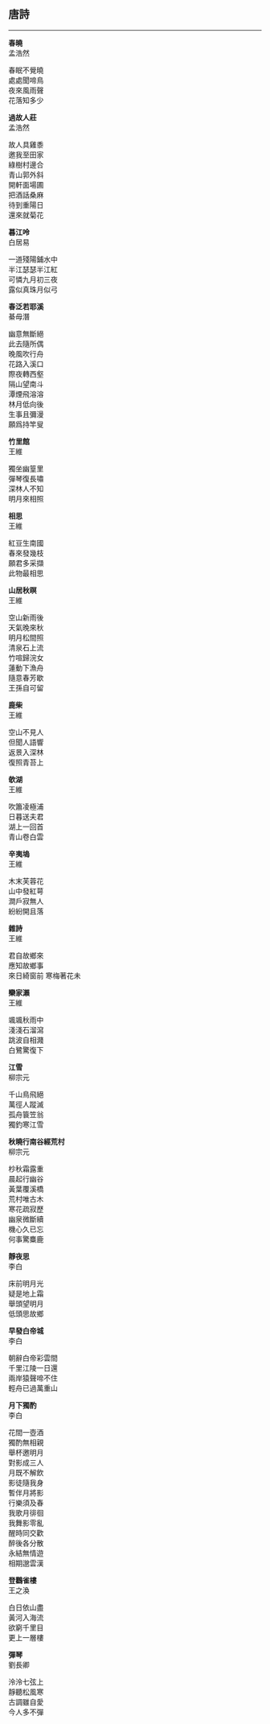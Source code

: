 ## 唐詩
---

**春曉**  
孟浩然

春眠不覺曉  
處處聞啼鳥  
夜來風雨聲  
花落知多少  

**過故人莊**  
孟浩然

故人具雞黍  
邀我至田家  
綠樹村邊合  
青山郭外斜  
開軒面場圃  
把酒話桑麻  
待到重陽日  
還來就菊花  


**暮江呤**  
白居易

一道殘陽鋪水中  
半江瑟瑟半江紅  
可憐九月初三夜  
露似真珠月似弓  


**春泛若耶溪**  
綦毋潛

幽意無斷絕  
此去隨所偶  
晚風吹行舟  
花路入溪口  
際夜轉西壑  
隔山望南斗  
潭煙飛溶溶  
林月低向後  
生事且彌漫  
願爲持竿叟  


**竹里館**  
王維

獨坐幽篁里  
彈琴復長嘯  
深林人不知  
明月來相照  

**相思**  
王維  

紅豆生南國  
春來發幾枝  
願君多采擷  
此物最相思  


**山居秋暝**  
王維  

空山新雨後  
天氣晚來秋  
明月松間照  
清泉石上流  
竹喧歸浣女  
蓮動下漁舟  
隨意春芳歇  
王孫自可留  


**鹿柴**  
王維

空山不見人  
但聞人語響  
返景入深林  
復照青苔上  


**欹湖**  
王維  

吹簫凌極浦  
日暮送夫君  
湖上一回首  
青山卷白雲  


**辛夷塢**  
王維  

木末芙蓉花  
山中發紅萼  
澗戶寂無人  
紛紛開且落  


**雜詩**  
王維  

君自故鄉來  
應知故鄉事  
來日綺窗前
寒梅著花未  


**欒家瀨**  
王維  

颯颯秋雨中  
淺淺石溜瀉  
跳波自相濺  
白鷺驚復下  


**江雪**  
柳宗元  

千山鳥飛絕  
萬徑人蹤滅  
孤舟簑笠翁  
獨釣寒江雪  


**秋曉行南谷經荒村**  
柳宗元  

杪秋霜露重  
晨起行幽谷  
黃葉覆溪橋  
荒村唯古木  
寒花疏寂歷  
幽泉微斷續  
機心久已忘  
何事驚麋鹿  


**靜夜思**  
李白

床前明月光  
疑是地上霜  
舉頭望明月  
低頭思故鄉  


**早發白帝城**  
李白  

朝辭白帝彩雲間  
千里江陵一日還  
兩岸猿聲啼不住  
輕舟已過萬重山  


**月下獨酌**  
李白  

花間一壺酒  
獨酌無相親  
舉杯邀明月  
對影成三人  
月既不解飲  
影徒隨我身  
暫伴月將影  
行樂須及春  
我歌月徘徊  
我舞影零亂  
醒時同交歡  
醉後各分散  
永結無情遊  
相期邈雲漢  

**登鸛雀樓**  
王之渙  

白日依山盡  
黃河入海流  
欲窮千里目  
更上一層樓  

**彈琴**  
劉長卿  

泠泠七弦上  
靜聽松風寒  
古調雖自愛  
今人多不彈  
